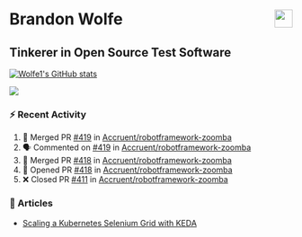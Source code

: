 Brandon Wolfe <a href="https://www.linkedin.com/in/brandon-wolfe1" target="_blank" rel="noreferrer"><img src="https://raw.githubusercontent.com/danielcranney/readme-generator/main/public/icons/socials/linkedin.svg" width="32" height="32" align="right"/></a>
==============================
Tinkerer in Open Source Test Software
-----------------------------

<p align="left"><a href="http://www.github.com/Wolfe1"><img src="https://github-readme-stats.vercel.app/api?username=Wolfe1&show_icons=true&hide=&count_private=true&title_color=0891b2&text_color=ffffff&icon_color=0891b2&bg_color=1c1917&hide_border=true&show_icons=true" alt="Wolfe1's GitHub stats" /></a></p>
<p align="left"><a href="http://www.github.com/Wolfe1"><img src="https://github-readme-streak-stats.herokuapp.com/?user=Wolfe1&stroke=ffffff&background=1c1917&ring=0891b2&fire=0891b2&currStreakNum=ffffff&currStreakLabel=0891b2&sideNums=ffffff&sideLabels=ffffff&dates=ffffff&hide_border=true" /></a></p>

### :zap: Recent Activity
<!--START_SECTION:activity-->
1. 🎉 Merged PR [#419](https://github.com/Accruent/robotframework-zoomba/pull/419) in [Accruent/robotframework-zoomba](https://github.com/Accruent/robotframework-zoomba)
2. 🗣 Commented on [#419](https://github.com/Accruent/robotframework-zoomba/pull/419#issuecomment-2346315653) in [Accruent/robotframework-zoomba](https://github.com/Accruent/robotframework-zoomba)
3. 🎉 Merged PR [#418](https://github.com/Accruent/robotframework-zoomba/pull/418) in [Accruent/robotframework-zoomba](https://github.com/Accruent/robotframework-zoomba)
4. 💪 Opened PR [#418](https://github.com/Accruent/robotframework-zoomba/pull/418) in [Accruent/robotframework-zoomba](https://github.com/Accruent/robotframework-zoomba)
5. ❌ Closed PR [#411](https://github.com/Accruent/robotframework-zoomba/pull/411) in [Accruent/robotframework-zoomba](https://github.com/Accruent/robotframework-zoomba)
<!--END_SECTION:activity-->

### :newspaper: Articles
- [Scaling a Kubernetes Selenium Grid with KEDA](https://www.linkedin.com/pulse/scaling-kubernetes-selenium-grid-keda-brandon-wolfe)
